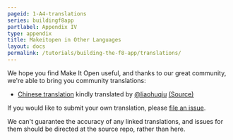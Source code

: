```yaml
---
pageid: 1-A4-translations
series: buildingf8app
partlabel: Appendix IV
type: appendix
title: Makeitopen in Other Languages
layout: docs
permalink: /tutorials/building-the-f8-app/translations/
---
```


We hope you find Make It Open useful, and thanks to our great community, we're able to bring you community translations:

+ [Chinese translation](http://f8-app.liaohuqiu.net/) kindly translated by [@liaohuqiu](https://github.com/liaohuqiu) [(Source)](https://github.com/liaohuqiu/f8-app-tutorial-cn)

If you would like to submit your own translation, please [file an issue](https://github.com/facebook/makeitopen/issues). 

We can't guarantee the accuracy of any linked translations, and issues for them should be directed at the source repo, rather than here.
